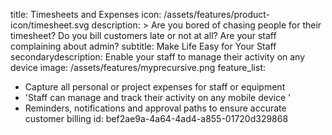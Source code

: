 title: Timesheets and Expenses
icon: /assets/features/product-icon/timesheet.svg
description: >
  Are you bored of chasing people for their timesheet? Do you bill customers late or not at all? Are
  your staff complaining about admin?
subtitle: Make Life Easy for Your Staff
secondarydescription: Enable your staff to manage their activity on any device
image: /assets/features/myprecursive.png
feature_list:
  - Capture all personal or project expenses for staff or equipment
  - 'Staff can manage and track their activity on any mobile device '
  - Reminders, notifications and approval paths to ensure accurate customer billing
id: bef2ae9a-4a64-4ad4-a855-01720d329868
